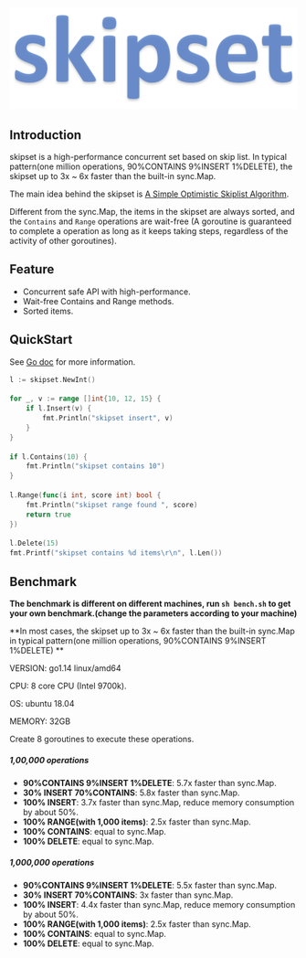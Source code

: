 ![LOGO](https://raw.githubusercontent.com/ZYunH/public-data/master/skipset-logo.png)

## Introduction

skipset is a high-performance concurrent set based on skip list. In typical pattern(one million operations, 90%CONTAINS 9%INSERT 1%DELETE), the skipset up to 3x ~ 6x faster than the built-in sync.Map.

The main idea behind the skipset is [A Simple Optimistic Skiplist Algorithm](<https://people.csail.mit.edu/shanir/publications/LazySkipList.pdf>).

Different from the sync.Map, the items in the skipset are always sorted, and the `Contains` and `Range` operations are wait-free (A goroutine is guaranteed to complete a operation as long as it keeps taking steps, regardless of the activity of other goroutines).



## Feature

- Concurrent safe API with high-performance.
- Wait-free Contains and Range methods.
- Sorted items.



## QuickStart

See [Go doc](https://godoc.org/github.com/ZYunH/skipset) for more information.

```go
l := skipset.NewInt()

for _, v := range []int{10, 12, 15} {
	if l.Insert(v) {
		fmt.Println("skipset insert", v)
	}
}

if l.Contains(10) {
	fmt.Println("skipset contains 10")
}

l.Range(func(i int, score int) bool {
	fmt.Println("skipset range found ", score)
	return true
})

l.Delete(15)
fmt.Printf("skipset contains %d items\r\n", l.Len())
```



## Benchmark

**The benchmark is different on different machines, run `sh bench.sh` to get your own benchmark.(change the parameters according to your machine)**

**In most cases, the  skipset up to 3x ~ 6x faster than the built-in sync.Map in typical pattern(one million operations, 90%CONTAINS 9%INSERT 1%DELETE) **

VERSION: go1.14 linux/amd64

CPU: 8 core CPU (Intel 9700k).

OS: ubuntu 18.04

MEMORY: 32GB

Create 8 goroutines to execute these operations.

##### 1,00,000 operations

- **90%CONTAINS 9%INSERT 1%DELETE**: 5.7x faster than sync.Map.
- **30% INSERT 70%CONTAINS**: 5.8x faster than sync.Map.
- **100% INSERT**: 3.7x faster than sync.Map, reduce memory consumption by about 50%.
- **100% RANGE(with 1,000 items)**: 2.5x faster than sync.Map. 
- **100% CONTAINS**: equal to sync.Map.
- **100% DELETE**: equal to sync.Map.

##### 1,000,000 operations

- **90%CONTAINS 9%INSERT 1%DELETE**: 5.5x faster than sync.Map.
- **30% INSERT 70%CONTAINS**: 3x faster than sync.Map.
- **100% INSERT**: 4.4x faster than sync.Map, reduce memory consumption by about 50%.
- **100% RANGE(with 1,000 items)**: 2.5x faster than sync.Map. 
- **100% CONTAINS**: equal to sync.Map.
- **100% DELETE**: equal to sync.Map.